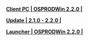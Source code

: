 **[Client PC | OSPRODWin 2.2.0 |  ](https://autopatchos.starrails.com/client/download/20240425223839_3VWucOmMCTBJ9kl2/PC/StarRail_2.2.0.zip)** 
  
 **[Update | 2.1.0 - 2.2.0 | ](https://autopatchos.starrails.com/client/hkrpg_global/35/game_2.1.0_2.2.0_hdiff_oAD65M4PktiBCKp3.zip)** 
  
 **[Launcher | OSPRODWin 2.2.0 |  ](https://download-porter.hoyoverse.com/download-porter/2024/05/20/2.2_0520_setup_hoyoverse.exe)**
